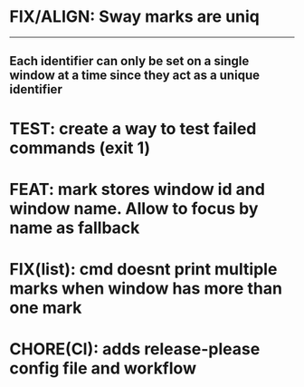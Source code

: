 # FIX/ALIGN: Sway marks are uniq
---
Each identifier can only be 
set on a single window at a time since they act as a unique identifier
---

# TEST: create a way to test failed commands (exit 1)

# FEAT: mark stores window id and window name. Allow to focus by name as fallback

# FIX(list): cmd doesnt print multiple marks when window has more than one mark

# CHORE(CI): adds release-please config file and workflow

